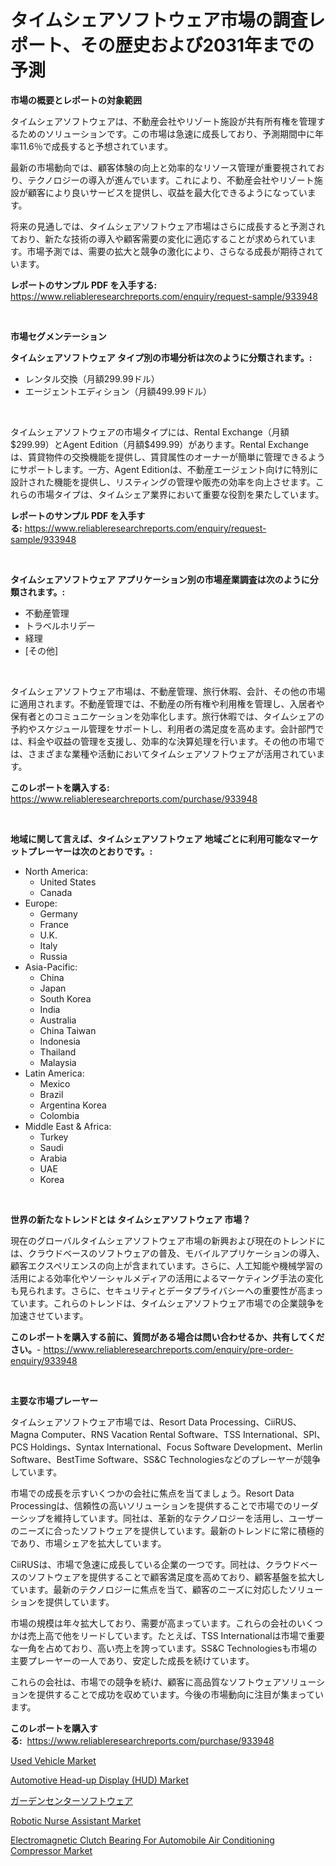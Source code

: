 <p><h1>タイムシェアソフトウェア市場の調査レポート、その歴史および2031年までの予測</h1></p><p><strong>市場の概要とレポートの対象範囲</strong></p>
<p><p>タイムシェアソフトウェアは、不動産会社やリゾート施設が共有所有権を管理するためのソリューションです。この市場は急速に成長しており、予測期間中に年率11.6％で成長すると予想されています。</p><p>最新の市場動向では、顧客体験の向上と効率的なリソース管理が重要視されており、テクノロジーの導入が進んでいます。これにより、不動産会社やリゾート施設が顧客により良いサービスを提供し、収益を最大化できるようになっています。</p><p>将来の見通しでは、タイムシェアソフトウェア市場はさらに成長すると予測されており、新たな技術の導入や顧客需要の変化に適応することが求められています。市場予測では、需要の拡大と競争の激化により、さらなる成長が期待されています。</p></p>
<p><strong>レポートのサンプル PDF を入手する:</strong> <a href="https://www.reliableresearchreports.com/enquiry/request-sample/933948">https://www.reliableresearchreports.com/enquiry/request-sample/933948</a></p>
<p>&nbsp;</p>
<p><strong>市場セグメンテーション</strong></p>
<p><strong>タイムシェアソフトウェア タイプ別の市場分析は次のように分類されます。:</strong></p>
<p><ul><li>レンタル交換（月額299.99ドル）</li><li>エージェントエディション（月額499.99ドル）</li></ul></p>
<p>&nbsp;</p>
<p><p>タイムシェアソフトウェアの市場タイプには、Rental Exchange（月額$299.99）とAgent Edition（月額$499.99）があります。Rental Exchangeは、賃貸物件の交換機能を提供し、賃貸属性のオーナーが簡単に管理できるようにサポートします。一方、Agent Editionは、不動産エージェント向けに特別に設計された機能を提供し、リスティングの管理や販売の効率を向上させます。これらの市場タイプは、タイムシェア業界において重要な役割を果たしています。</p></p>
<p><strong>レポートのサンプル PDF を入手する:</strong>&nbsp;<a href="https://www.reliableresearchreports.com/enquiry/request-sample/933948">https://www.reliableresearchreports.com/enquiry/request-sample/933948</a></p>
<p>&nbsp;</p>
<p><strong> タイムシェアソフトウェア アプリケーション別の市場産業調査は次のように分類されます。:</strong></p>
<p><ul><li>不動産管理</li><li>トラベルホリデー</li><li>経理</li><li>[その他]</li></ul></p>
<p>&nbsp;</p>
<p><p>タイムシェアソフトウェア市場は、不動産管理、旅行休暇、会計、その他の市場に適用されます。不動産管理では、不動産の所有権や利用権を管理し、入居者や保有者とのコミュニケーションを効率化します。旅行休暇では、タイムシェアの予約やスケジュール管理をサポートし、利用者の満足度を高めます。会計部門では、料金や収益の管理を支援し、効率的な決算処理を行います。その他の市場では、さまざまな業種や活動においてタイムシェアソフトウェアが活用されています。</p></p>
<p><strong>このレポートを購入する:</strong>&nbsp; <a href="https://www.reliableresearchreports.com/purchase/933948">https://www.reliableresearchreports.com/purchase/933948</a></p>
<p>&nbsp;</p>
<p><strong>地域に関して言えば、タイムシェアソフトウェア 地域ごとに利用可能なマーケットプレーヤーは次のとおりです。:</strong></p>
<p><ul>
    <li>
        North America:
        <ul>
            <li>United States</li>
            <li>Canada</li>
        </ul>
    </li>
    <li>
        Europe:
        <ul>
            <li>Germany</li>
            <li>France</li>
            <li>U.K.</li>
            <li>Italy</li>
            <li>Russia</li>
        </ul>
    </li>
    <li>
        Asia-Pacific:
        <ul>
            <li>China</li>
            <li>Japan</li>
            <li>South Korea</li>
            <li>India</li>
            <li>Australia</li>
            <li>China Taiwan</li>
            <li>Indonesia</li>
            <li>Thailand</li>
            <li>Malaysia</li>
        </ul>
    </li>
    <li>
        Latin America:
        <ul>
            <li>Mexico</li>
            <li>Brazil</li>
            <li>Argentina Korea</li>
            <li>Colombia</li>
        </ul>
    </li>
    <li>
        Middle East & Africa:
        <ul>
            <li>Turkey</li>
            <li>Saudi</li>
            <li>Arabia</li>
            <li>UAE</li>
            <li>Korea</li>
        </ul>
    </li>
    </ul></p>
<p>&nbsp;</p>
<p><strong>世界の新たなトレンドとは タイムシェアソフトウェア 市場？</strong></p>
<p><p>現在のグローバルタイムシェアソフトウェア市場の新興および現在のトレンドには、クラウドベースのソフトウェアの普及、モバイルアプリケーションの導入、顧客エクスペリエンスの向上が含まれています。さらに、人工知能や機械学習の活用による効率化やソーシャルメディアの活用によるマーケティング手法の変化も見られます。さらに、セキュリティとデータプライバシーへの重要性が高まっています。これらのトレンドは、タイムシェアソフトウェア市場での企業競争を加速させています。</p></p>
<p><strong>このレポートを購入する前に、質問がある場合は問い合わせるか、共有してください。</strong>- <a href="https://www.reliableresearchreports.com/enquiry/pre-order-enquiry/933948">https://www.reliableresearchreports.com/enquiry/pre-order-enquiry/933948</a></p>
<p>&nbsp;</p>
<p><strong>主要な市場プレーヤー</strong></p>
<p><p>タイムシェアソフトウェア市場では、Resort Data Processing、CiiRUS、Magna Computer、RNS Vacation Rental Software、TSS International、SPI、PCS Holdings、Syntax International、Focus Software Development、Merlin Software、BestTime Software、SS&C Technologiesなどのプレーヤーが競争しています。</p><p>市場での成長を示すいくつかの会社に焦点を当てましょう。Resort Data Processingは、信頼性の高いソリューションを提供することで市場でのリーダーシップを維持しています。同社は、革新的なテクノロジーを活用し、ユーザーのニーズに合ったソフトウェアを提供しています。最新のトレンドに常に積極的であり、市場シェアを拡大しています。</p><p>CiiRUSは、市場で急速に成長している企業の一つです。同社は、クラウドベースのソフトウェアを提供することで顧客満足度を高めており、顧客基盤を拡大しています。最新のテクノロジーに焦点を当て、顧客のニーズに対応したソリューションを提供しています。</p><p>市場の規模は年々拡大しており、需要が高まっています。これらの会社のいくつかは売上高で他をリードしています。たとえば、TSS Internationalは市場で重要な一角を占めており、高い売上を誇っています。SS&C Technologiesも市場の主要プレーヤーの一人であり、安定した成長を続けています。</p><p>これらの会社は、市場での競争を続け、顧客に高品質なソフトウェアソリューションを提供することで成功を収めています。今後の市場動向に注目が集まっています。</p></p>
<p><strong>このレポートを購入する:</strong>&nbsp;&nbsp;<a href="https://www.reliableresearchreports.com/purchase/933948">https://www.reliableresearchreports.com/purchase/933948</a></p>
<p><p><a href="https://view.publitas.com/reportprime-1/used-vehicle-market-analysis-and-market-size-global-industry-overview-market-segmentation-and-forecast-2024-to-2031/">Used Vehicle Market</a></p><p><a href="https://extreme-scabiosa-c81.notion.site/Global-Automotive-Head-up-Display-HUD-Market-Size-and-Market-Trends-Insights-and-Projections-from-17ceac53182848d0bfaf1a6d75ee5efe">Automotive Head-up Display (HUD) Market</a></p><p><a href="https://github.com/oqxogxyvqe90775/Market-Research-Report-List-1/blob/main/4913761184208.md">ガーデンセンターソフトウェア</a></p><p><a href="https://view.publitas.com/reportprime-1/robotic-nurse-assistant-market-size-and-examines-its-market-scope-with-a-primary-focus-on-growth-opportunities-and-forecasted-trends-spanning-from-2024-to-2031/">Robotic Nurse Assistant Market</a></p><p><a href="https://github.com/RoccoManning/Market-Research-Report-List-3/blob/main/electromagnetic-clutch-bearing-for-automobile-air-conditioning-compressor-market.md">Electromagnetic Clutch Bearing For Automobile Air Conditioning Compressor Market</a></p></p>